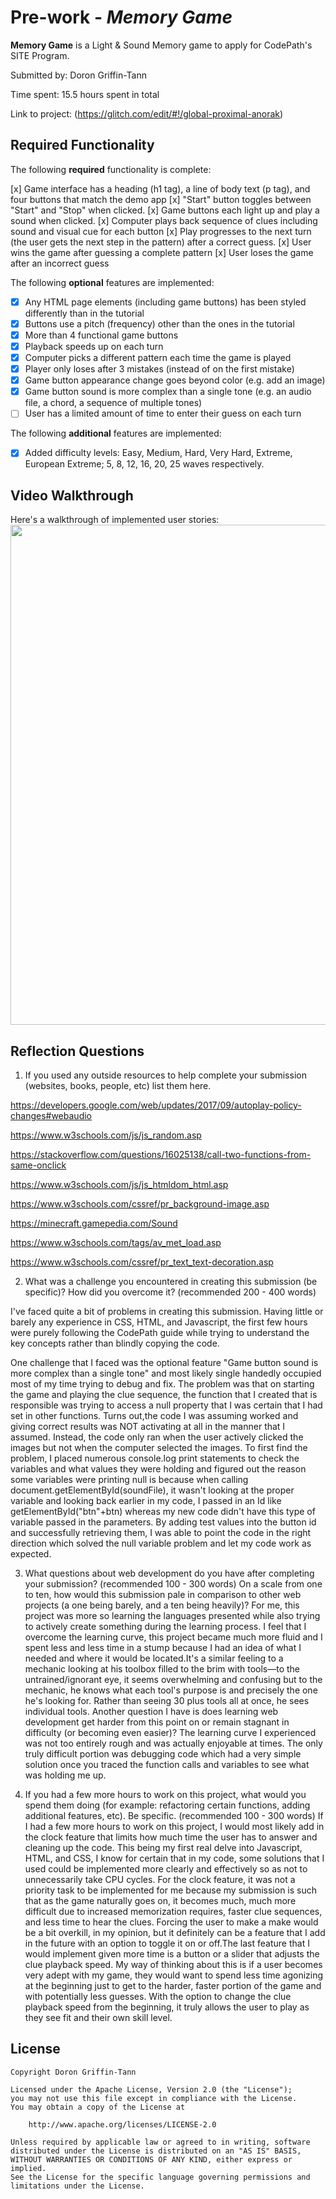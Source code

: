# Pre-work - *Memory Game*

**Memory Game** is a Light & Sound Memory game to apply for CodePath's SITE Program. 

Submitted by: Doron Griffin-Tann

Time spent: 15.5 hours spent in total

Link to project: (https://glitch.com/edit/#!/global-proximal-anorak)

## Required Functionality

The following **required** functionality is complete:

[x] Game interface has a heading (h1 tag), a line of body text (p tag), and four buttons that match the demo app
[x] "Start" button toggles between "Start" and "Stop" when clicked. 
[x] Game buttons each light up and play a sound when clicked. 
[x] Computer plays back sequence of clues including sound and visual cue for each button
[x] Play progresses to the next turn (the user gets the next step in the pattern) after a correct guess. 
[x] User wins the game after guessing a complete pattern
[x] User loses the game after an incorrect guess

The following **optional** features are implemented:

* [x] Any HTML page elements (including game buttons) has been styled differently than in the tutorial
* [x] Buttons use a pitch (frequency) other than the ones in the tutorial
* [x] More than 4 functional game buttons
* [x] Playback speeds up on each turn
* [x] Computer picks a different pattern each time the game is played
* [x] Player only loses after 3 mistakes (instead of on the first mistake)
* [x] Game button appearance change goes beyond color (e.g. add an image)
* [x] Game button sound is more complex than a single tone (e.g. an audio file, a chord, a sequence of multiple tones)
* [ ] User has a limited amount of time to enter their guess on each turn

The following **additional** features are implemented:

- [x] Added difficulty levels: Easy, Medium, Hard, Very Hard, Extreme, European Extreme; 5, 8, 12, 16, 20, 25 waves respectively.

## Video Walkthrough

Here's a walkthrough of implemented user stories:
<br><img src="http://g.recordit.co/2aI1PINT79.gif" width=1200, height=800>

## Reflection Questions
1. If you used any outside resources to help complete your submission (websites, books, people, etc) list them here. 

https://developers.google.com/web/updates/2017/09/autoplay-policy-changes#webaudio

https://www.w3schools.com/js/js_random.asp

https://stackoverflow.com/questions/16025138/call-two-functions-from-same-onclick

https://www.w3schools.com/js/js_htmldom_html.asp

https://www.w3schools.com/cssref/pr_background-image.asp

https://minecraft.gamepedia.com/Sound

https://www.w3schools.com/tags/av_met_load.asp

https://www.w3schools.com/cssref/pr_text_text-decoration.asp

2. What was a challenge you encountered in creating this submission (be specific)? How did you overcome it? (recommended 200 - 400 words)

I've faced quite a bit of problems in creating this submission.  Having little or barely any experience in CSS, HTML, and Javascript, the first few hours were purely following the CodePath guide while trying to understand the key concepts rather than blindly copying the code.  

One challenge that I faced was the optional feature "Game button sound is more complex than a single tone" and most likely single handedly occupied most of my time trying to debug and fix.  The problem was that on starting the game and playing the clue sequence, the function that I created that is responsible was trying to access a null property that I was certain that I had set in other functions.  Turns out,the code I was assuming worked and giving correct results was NOT activating at all in the manner that I assumed.  Instead, the code only ran when the user actively clicked the images but not when the computer selected the images.  To first find the problem, I placed numerous console.log print statements to check the variables and what values they were holding and figured out the reason some variables were printing null is because when calling document.getElementById(soundFile), it wasn't looking at the proper variable and looking back earlier in my code, I passed in an Id like getElementById("btn"+btn) whereas my new code didn't have this type of variable passed in the parameters.  By adding test values into the button id and successfully retrieving them, I was able to point the code in the right direction which solved the null variable problem and let my code work as expected.  


3. What questions about web development do you have after completing your submission? (recommended 100 - 300 words) 
On a scale from one to ten, how would this submission pale in comparison to other web projects (a one being barely, and a ten being heavily)?  For me, this project was more so learning the languages presented while also trying to actively create something during the learning process.  I feel that I overcome the learning curve, this project became much more fluid and I spent less and less time in a stump because I had an idea of what I needed and where it would be located.It's a similar feeling to a mechanic looking at his toolbox filled to the brim with tools—to the untrained/ignorant eye, it seems overwhelming and confusing but to the mechanic, he knows what each tool's purpose is and precisely the one he's looking for.  Rather than seeing 30 plus tools all at once, he sees individual tools.  Another question I have is does learning web development get harder from this point on or remain stagnant in difficulty (or becoming even easier)?  The learning curve I experienced was not too entirely rough and was actually enjoyable at times.  The only truly difficult portion was debugging code which had a very simple solution once you traced the function calls and variables to see what was holding me up.  


4. If you had a few more hours to work on this project, what would you spend them doing (for example: refactoring certain functions, adding additional features, etc). Be specific. (recommended 100 - 300 words) 
If I had a few more hours to work on this project, I would most likely add in the clock feature that limits how much time the user has to answer and cleaning up the code.  This being my first real delve into Javascript, HTML, and CSS, I know for certain that in my code, some solutions that I used could be implemented more clearly and effectively so as not to unnecessarily take CPU cycles.  For the clock feature, it was not a priority task to be implemented for me because my submission is such that as the game naturally goes on, it becomes much, much more difficult due to increased memorization requires, faster clue sequences, and less time to hear the clues.  Forcing the user to make a make would be a bit overkill, in my opinion, but it definitely can be a feature that I add in the future with an option to toggle it on or off.The last feature that I would implement given more time is a button or a slider that adjusts the clue playback speed.  My way of thinking about this is if a user becomes very adept with my game, they would want to spend less time agonizing at the beginning just to get to the harder, faster portion of the game and with potentially less guesses.  With the option to change the clue playback speed from the beginning, it truly allows the user to play as they see fit and their own skill level.  



## License

    Copyright Doron Griffin-Tann

    Licensed under the Apache License, Version 2.0 (the "License");
    you may not use this file except in compliance with the License.
    You may obtain a copy of the License at

        http://www.apache.org/licenses/LICENSE-2.0

    Unless required by applicable law or agreed to in writing, software
    distributed under the License is distributed on an "AS IS" BASIS,
    WITHOUT WARRANTIES OR CONDITIONS OF ANY KIND, either express or implied.
    See the License for the specific language governing permissions and
    limitations under the License.
